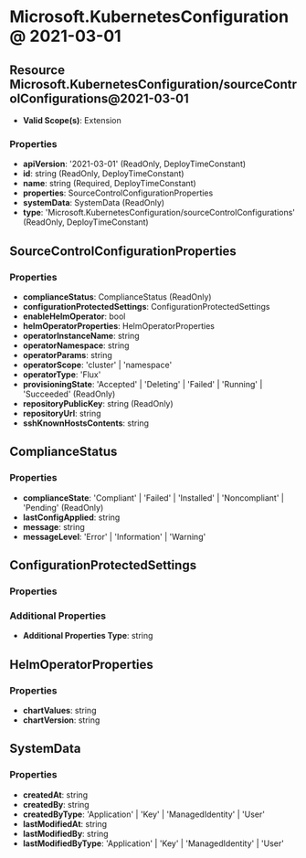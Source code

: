 # Microsoft.KubernetesConfiguration @ 2021-03-01

## Resource Microsoft.KubernetesConfiguration/sourceControlConfigurations@2021-03-01
* **Valid Scope(s)**: Extension
### Properties
* **apiVersion**: '2021-03-01' (ReadOnly, DeployTimeConstant)
* **id**: string (ReadOnly, DeployTimeConstant)
* **name**: string (Required, DeployTimeConstant)
* **properties**: SourceControlConfigurationProperties
* **systemData**: SystemData (ReadOnly)
* **type**: 'Microsoft.KubernetesConfiguration/sourceControlConfigurations' (ReadOnly, DeployTimeConstant)

## SourceControlConfigurationProperties
### Properties
* **complianceStatus**: ComplianceStatus (ReadOnly)
* **configurationProtectedSettings**: ConfigurationProtectedSettings
* **enableHelmOperator**: bool
* **helmOperatorProperties**: HelmOperatorProperties
* **operatorInstanceName**: string
* **operatorNamespace**: string
* **operatorParams**: string
* **operatorScope**: 'cluster' | 'namespace'
* **operatorType**: 'Flux'
* **provisioningState**: 'Accepted' | 'Deleting' | 'Failed' | 'Running' | 'Succeeded' (ReadOnly)
* **repositoryPublicKey**: string (ReadOnly)
* **repositoryUrl**: string
* **sshKnownHostsContents**: string

## ComplianceStatus
### Properties
* **complianceState**: 'Compliant' | 'Failed' | 'Installed' | 'Noncompliant' | 'Pending' (ReadOnly)
* **lastConfigApplied**: string
* **message**: string
* **messageLevel**: 'Error' | 'Information' | 'Warning'

## ConfigurationProtectedSettings
### Properties
### Additional Properties
* **Additional Properties Type**: string

## HelmOperatorProperties
### Properties
* **chartValues**: string
* **chartVersion**: string

## SystemData
### Properties
* **createdAt**: string
* **createdBy**: string
* **createdByType**: 'Application' | 'Key' | 'ManagedIdentity' | 'User'
* **lastModifiedAt**: string
* **lastModifiedBy**: string
* **lastModifiedByType**: 'Application' | 'Key' | 'ManagedIdentity' | 'User'

